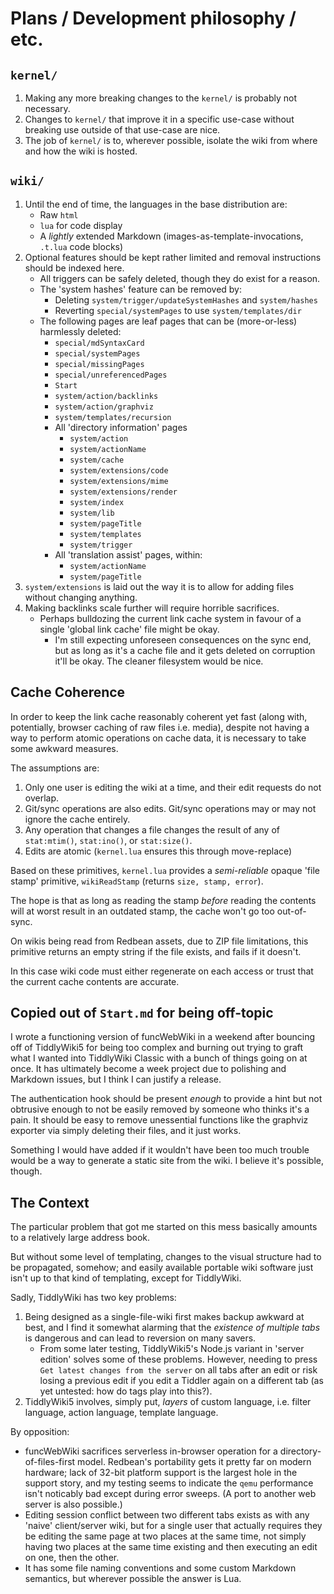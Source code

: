 # Plans / Development philosophy / etc.

## `kernel/`

1. Making any more breaking changes to the `kernel/` is probably not necessary.
2. Changes to `kernel/` that improve it in a specific use-case without breaking use outside of that use-case are nice.
3. The job of `kernel/` is to, wherever possible, isolate the wiki from where and how the wiki is hosted.

## `wiki/`

1. Until the end of time, the languages in the base distribution are:
	* Raw `html`
	* `lua` for code display
	* A _lightly_ extended Markdown (images-as-template-invocations, `.t.lua` code blocks)
2. Optional features should be kept rather limited and removal instructions should be indexed here.
	* All triggers can be safely deleted, though they do exist for a reason.
	* The 'system hashes' feature can be removed by:
		* Deleting `system/trigger/updateSystemHashes` and `system/hashes`
		* Reverting `special/systemPages` to use `system/templates/dir`
	* The following pages are leaf pages that can be (more-or-less) harmlessly deleted:
		* `special/mdSyntaxCard`
		* `special/systemPages`
		* `special/missingPages`
		* `special/unreferencedPages`
		* `Start`
		* `system/action/backlinks`
		* `system/action/graphviz`
		* `system/templates/recursion`
		* All 'directory information' pages
			* `system/action`
			* `system/actionName`
			* `system/cache`
			* `system/extensions/code`
			* `system/extensions/mime`
			* `system/extensions/render`
			* `system/index`
			* `system/lib`
			* `system/pageTitle`
			* `system/templates`
			* `system/trigger`
		* All 'translation assist' pages, within:
			* `system/actionName`
			* `system/pageTitle`
3. `system/extensions` is laid out the way it is to allow for adding files without changing anything.
4. Making backlinks scale further will require horrible sacrifices.
	* Perhaps bulldozing the current link cache system in favour of a single 'global link cache' file might be okay.
		* I'm still expecting unforeseen consequences on the sync end, but as long as it's a cache file and it gets deleted on corruption it'll be okay. The cleaner filesystem would be nice.

## Cache Coherence

In order to keep the link cache reasonably coherent yet fast (along with, potentially, browser caching of raw files i.e. media), despite not having a way to perform atomic operations on cache data, it is necessary to take some awkward measures.

The assumptions are:

1. Only one user is editing the wiki at a time, and their edit requests do not overlap.
2. Git/sync operations are also edits. Git/sync operations may or may not ignore the cache entirely.
3. Any operation that changes a file changes the result of any of `stat:mtim()`, `stat:ino()`, or `stat:size()`.
4. Edits are atomic (`kernel.lua` ensures this through move-replace)

Based on these primitives, `kernel.lua` provides a _semi-reliable_ opaque 'file stamp' primitive, `wikiReadStamp` (returns `size, stamp, error`).

The hope is that as long as reading the stamp _before_ reading the contents will at worst result in an outdated stamp, the cache won't go too out-of-sync.

On wikis being read from Redbean assets, due to ZIP file limitations, this primitive returns an empty string if the file exists, and fails if it doesn't.

In this case wiki code must either regenerate on each access or trust that the current cache contents are accurate.

## Copied out of `Start.md` for being off-topic

I wrote a functioning version of funcWebWiki in a weekend after bouncing off of TiddlyWiki5 for being too complex and burning out trying to graft what I wanted into TiddlyWiki Classic with a bunch of things going on at once. It has ultimately become a week project due to polishing and Markdown issues, but I think I can justify a release.

The authentication hook should be present _enough_ to provide a hint but not obtrusive enough to not be easily removed by someone who thinks it's a pain. It should be easy to remove unessential functions like the graphviz exporter via simply deleting their files, and it just works.

Something I would have added if it wouldn't have been too much trouble would be a way to generate a static site from the wiki. I believe it's possible, though.

## The Context

The particular problem that got me started on this mess basically amounts to a relatively large address book.

But without some level of templating, changes to the visual structure had to be propagated, somehow; and easily available portable wiki software just isn't up to that kind of templating, except for TiddlyWiki.

Sadly, TiddlyWiki has two key problems:

1. Being designed as a single-file-wiki first makes backup awkward at best, and I find it somewhat alarming that the _existence of multiple tabs_ is dangerous and can lead to reversion on many savers.
   * From some later testing, TiddlyWiki5's Node.js variant in 'server edition' solves some of these problems. However, needing to press `Get latest changes from the server` on all tabs after an edit or risk losing a previous edit if you edit a Tiddler again on a different tab (as yet untested: how do tags play into this?).
2. TiddlyWiki5 involves, simply put, _layers_ of custom language, i.e. filter language, action language, template language.

By opposition:

* funcWebWiki sacrifices serverless in-browser operation for a directory-of-files-first model. Redbean's portability gets it pretty far on modern hardware; lack of 32-bit platform support is the largest hole in the support story, and my testing seems to indicate the `qemu` performance isn't noticably bad except during error sweeps. (A port to another web server is also possible.)
* Editing session conflict between two different tabs exists as with any 'naive' client/server wiki, but for a single user that actually requires they be editing the same page at two places at the same time, not simply having two places at the same time existing and then executing an edit on one, then the other.
* It has some file naming conventions and some custom Markdown semantics, but wherever possible the answer is Lua.
